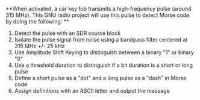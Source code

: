 **When activated, a car key fob transmits a high-frequency pulse (around 315 MHz). This GNU radio project will use this pulse to detect Morse code by doing the following:
**
1. Detect the pulse with an SDR source block
2. Isolate the pulse signal from noise using a bandpass filter centered at 315 MHz +/- 25 kHz
3. Use Amplitude Shift Keying to distinguish between a binary "1" or binary "0"
4. Use a threshold duration to distinguish if a bit duration is a short or long pulse
5. Define a short pulse as a "dot" and a long pulse as a "dash" in Morse code
6. Assign definitions with an ASCII letter and output the message

 

